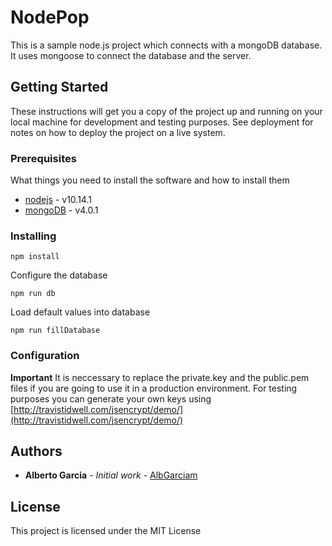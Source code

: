   
# NodePop

This is a sample node.js project which connects with a mongoDB database. It uses mongoose to connect the database and the server.

## Getting Started

These instructions will get you a copy of the project up and running on your local machine for development and testing purposes. See deployment for notes on how to deploy the project on a live system.

### Prerequisites

What things you need to install the software and how to install them
* [nodejs](https://nodejs.org/es) - v10.14.1
* [mongoDB](https://docs.mongodb.com/manual/installation) - v4.0.1


### Installing

```
npm install
```
Configure the database
```
npm run db
```
Load default values into database
```
npm run fillDatabase
```

### Configuration
**Important** It is neccessary to replace the private.key and the public.pem files if you are going to use it in a production environment. For testing purposes you can generate your own keys using [http://travistidwell.com/jsencrypt/demo/](http://travistidwell.com/jsencrypt/demo/)

## Authors

* **Alberto Garcia** - *Initial work* - [AlbGarciam](https://github.com/AlbGarciam)

## License

This project is licensed under the MIT License
